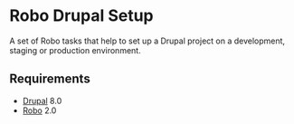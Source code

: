 Robo Drupal Setup
=================

A set of Robo tasks that help to set up a Drupal project on a development,
staging or production environment.

Requirements
------------

- [Drupal](https://www.drupal.org) 8.0
- [Robo](https://robo.li/)  2.0
